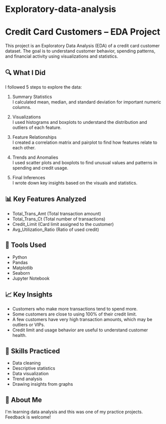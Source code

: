 # Exploratory-data-analysis
# Credit Card Customers – EDA Project

This project is an Exploratory Data Analysis (EDA) of a credit card customer dataset. The goal is to understand customer behavior, spending patterns, and financial activity using visualizations and statistics.

## 🔍 What I Did
I followed 5 steps to explore the data:

1. Summary Statistics  
   I calculated mean, median, and standard deviation for important numeric columns.

2. Visualizations  
   I used histograms and boxplots to understand the distribution and outliers of each feature.

3. Feature Relationships  
   I created a correlation matrix and pairplot to find how features relate to each other.

4. Trends and Anomalies  
   I used scatter plots and boxplots to find unusual values and patterns in spending and credit usage.

5. Final Inferences  
   I wrote down key insights based on the visuals and statistics.
## 📊 Key Features Analyzed
- Total_Trans_Amt (Total transaction amount)  
- Total_Trans_Ct (Total number of transactions)  
- Credit_Limit (Card limit assigned to the customer)  
- Avg_Utilization_Ratio (Ratio of used credit)
## 📌 Tools Used
- Python
- Pandas
- Matplotlib
- Seaborn
- Jupyter Notebook
## 📈 Key Insights
- Customers who make more transactions tend to spend more.
- Some customers are close to using 100% of their credit limit.
- A few customers have very high transaction amounts, which may be outliers or VIPs.
- Credit limit and usage behavior are useful to understand customer health.
## 🧠 Skills Practiced
- Data cleaning
- Descriptive statistics
- Data visualization
- Trend analysis
- Drawing insights from graphs
## 🙋 About Me
I'm learning data analysis and this was one of my practice projects. Feedback is welcome!
